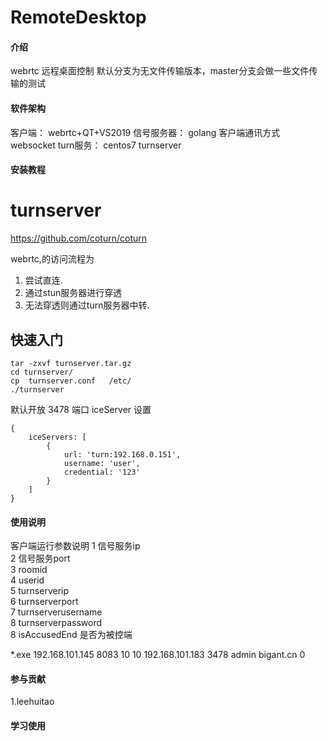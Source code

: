 # RemoteDesktop

#### 介绍
webrtc  远程桌面控制
默认分支为无文件传输版本，master分支会做一些文件传输的测试
#### 软件架构
客户端：     webrtc+QT+VS2019
信号服务器： golang  客户端通讯方式 websocket
turn服务：  centos7 turnserver


#### 安装教程
# turnserver 
https://github.com/coturn/coturn

webrtc,的访问流程为

1. 尝试直连.
2. 通过stun服务器进行穿透
3. 无法穿透则通过turn服务器中转.


## 快速入门
```
tar -zxvf turnserver.tar.gz
cd turnserver/
cp  turnserver.conf   /etc/
./turnserver
```

默认开放 3478 端口
iceServer 设置
```
{
    iceServers: [
        {
            url: 'turn:192.168.0.151',
            username: 'user',
            credential: '123'
        }
    ]
}
```




#### 使用说明

客户端运行参数说明
1 信号服务ip                
2 信号服务port              
3 roomid                
4 userid                
5 turnserverip          
6 turnserverport        
7 turnserverusername    
8 turnserverpassword    
8 isAccusedEnd  是否为被控端  


*.exe 192.168.101.145 8083 10 10 192.168.101.183 3478 admin bigant.cn 0

#### 参与贡献

1.leehuitao


#### 学习使用

